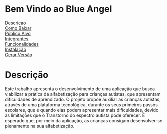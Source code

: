 # Bem Vindo ao Blue Angel
<a href="#descricao">Descricao</a></br>
[Como Baixar]()</br>
[Público Alvo]()</br>
[Integrantes]()</br>
[Funcionalidades]()</br>
[Instalação]()</br>
[Gerar Versão]()</br>

<h1 id="descricao">Descrição</h1>
Este trabalho apresenta o desenvolvimento de uma aplicação que busca viabilizar a prática da alfabetização para crianças autistas, que apresentam dificuldades de aprendizado. O projeto propõe auxiliar as crianças autistas, através de uma plataforma tecnológica, durante os seus primeiros passos escolares, que é quando elas podem apresentar mais dificuldades, devido às limitações que o Transtorno do espectro autista pode oferecer. É esperado que, por meio da aplicação, as crianças consigam desenvolver-se plenamente na sua alfabetização.

